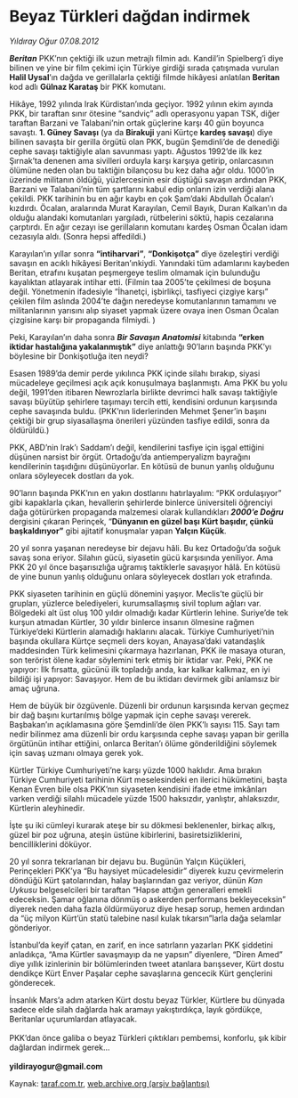 # Beyaz Türkleri dağdan indirmek

*Yıldıray Oğur 07.08.2012*

<div class="yazi"><p><b><i>Beritan</i></b> PKK’nın çektiği ilk uzun metrajlı filmin adı. Kandil’in Spielberg’i diye bilinen ve yine bir film çekimi için Türkiye girdiği sırada çatışmada vurulan <b>Halil Uysal</b>’ın dağda ve gerillalarla çektiği filmde hikâyesi anlatılan <b>Beritan</b> kod adlı <b>Gülnaz Karataş</b> bir PKK komutanı. </p>
<p>Hikâye, 1992 yılında Irak Kürdistan’ında geçiyor. 1992 yılının ekim ayında PKK, bir taraftan sınır ötesine “sandviç” adlı operasyonu yapan TSK, diğer taraftan Barzani ve Talabani’nin ortak güçlerine karşı 40 gün boyunca savaştı. <b>1. Güney Savaşı</b> (ya da <b>Birakuji</b> yani Kürtçe <b>kardeş savaşı</b>) diye bilinen savaşta bir gerilla örgütü olan PKK, bugün Şemdinli’de de denediği cephe savaşı taktiğiyle alan savunması yaptı. Ağustos 1992’de ilk kez Şırnak’ta denenen ama sivilleri orduyla karşı karşıya getirip, onlarcasının ölümüne neden olan bu taktiğin bilançosu bu kez daha ağır oldu. 1000’in üzerinde militanın öldüğü, yüzlercesinin esir düştüğü savaşın ardından PKK, Barzani ve Talabani’nin tüm şartlarını kabul edip onların izin verdiği alana çekildi. PKK tarihinin bu en ağır kaybı en çok Şam’daki Abdullah Öcalan’ı kızdırdı. Öcalan, aralarında Murat Karayılan, Cemil Bayık, Duran Kalkan’ın da olduğu alandaki komutanları yargıladı, rütbelerini söktü, hapis cezalarına çarptırdı. En ağır cezayı ise gerillaların komutanı kardeş Osman Öcalan idam cezasıyla aldı. (Sonra hepsi affedildi.)</p>
<p>Karayılan’ın yıllar sonra <b>“intiharvari”</b>, <b>“Donkişotça”</b> diye özeleştiri verdiği savaşın en acıklı hikâyesi Beritan’ınkiydi. Yanındaki tüm adamlarını kaybeden Beritan, etrafını kuşatan peşmergeye teslim olmamak için bulunduğu kayalıktan atlayarak intihar etti. (Filmin taa 2005’te çekilmesi de boşuna değil. Yönetmenin ifadesiyle “İhanetçi, işbirlikçi, tasfiyeci çizgiye karşı” çekilen film aslında 2004’te dağın neredeyse komutanlarının tamamını ve militanlarının yarısını alıp siyaset yapmak üzere ovaya inen Osman Öcalan çizgisine karşı bir propaganda filmiydi. )</p>
<p>Peki, Karayılan’ın daha sonra <b><i>Bir Savaşın Anatomisi</i></b> kitabında <b>“erken iktidar hastalığına yakalanmıştık”</b> diye anlattığı 90’ların başında PKK’yı böylesine bir Donkişotluğa iten neydi? </p>
<p>Esasen 1989’da demir perde yıkılınca PKK içinde silahı bırakıp, siyasi mücadeleye geçilmesi açık açık konuşulmaya başlanmıştı. Ama PKK bu yolu değil, 1991’den itibaren Newrozlarla birlikte devrimci halk savaşı taktiğiyle savaşı büyütüp şehirlere taşımayı tercih etti, kendisini ordunun karşısında cephe savaşında buldu. (PKK’nın liderlerinden Mehmet Şener’in başını çektiği bir grup siyasallaşma önerileri yüzünden tasfiye edildi, sonra da öldürüldü.)</p>
<p>PKK, ABD’nin Irak’ı Saddam’ı değil, kendilerini tasfiye için işgal ettiğini düşünen narsist bir örgüt. Ortadoğu’da antiemperyalizm bayrağını kendilerinin taşıdığını düşünüyorlar. En kötüsü de bunun yanlış olduğunu onlara söyleyecek dostları da yok.</p>
<p>90’ların başında PKK’nın en yakın dostlarını hatırlayalım: “PKK ordulaşıyor” gibi kapaklarla çıkan, hevallerin şehirlerde binlerce üniversiteli öğrenciyi dağa götürürken propaganda malzemesi olarak kullandıkları <b><i>2000’e Doğru </i></b>dergisini çıkaran Perinçek, “<b>Dünyanın en güzel başı Kürt başıdır, çünkü başkaldırıyor”</b> gibi ajitatif konuşmalar yapan <b>Yalçın Küçük</b>.</p>
<p>20 yıl sonra yaşanan neredeyse bir dejavu hâli. Bu kez Ortadoğu’da soğuk savaş sona eriyor. Silahın gücü, siyasetin gücü karşısında yeniliyor. Ama PKK 20 yıl önce başarısızlığa uğramış taktiklerle savaşıyor hâlâ. En kötüsü de yine bunun yanlış olduğunu onlara söyleyecek dostları yok etrafında. </p>
<p>PKK siyaseten tarihinin en güçlü dönemini yaşıyor. Meclis’te güçlü bir grupları, yüzlerce belediyeleri, kurumsallaşmış sivil toplum ağları var. Bölgedeki alt üst oluş 100 yıldır olmadığı kadar Kürtlerin lehine. Suriye’de tek kurşun atmadan Kürtler, 30 yıldır binlerce insanın ölmesine rağmen Türkiye’deki Kürtlerin alamadığı haklarını alacak. Türkiye Cumhuriyeti’nin başında okullara Kürtçe seçmeli ders koyan, Anayasa’daki vatandaşlık maddesinden Türk kelimesini çıkarmaya hazırlanan, PKK ile masaya oturan, son terörist ölene kadar söylemini terk etmiş bir iktidar var. Peki, PKK ne yapıyor: İlk fırsatta, gücünü ilk topladığı anda, kar kalkar kalkmaz, en iyi bildiği işi yapıyor: Savaşıyor. Hem de bu iktidarı devirmek gibi anlamsız bir amaç uğruna. </p>
<p>Hem de büyük bir özgüvenle. Düzenli bir ordunun karşısında kervan geçmez bir dağ başını kurtarılmış bölge yapmak için cephe savaşı vererek. Başbakan’ın açıklamasına göre Şemdinli’de ölen PKK’lı sayısı 115. Sayı tam nedir bilinmez ama düzenli bir ordu karşısında cephe savaşı yapan bir gerilla örgütünün intihar ettiğini, onlarca Beritan’ı ölüme gönderildiğini söylemek için savaş uzmanı olmaya gerek yok.</p>
<p>Kürtler Türkiye Cumhuriyeti’ne karşı yüzde 1000 haklıdır. Ama bırakın Türkiye Cumhuriyeti tarihinin Kürt meselesindeki en ilerici hükümetini, başta Kenan Evren bile olsa PKK’nın siyaseten kendisini ifade etme imkânları varken verdiği silahlı mücadele yüzde 1500 haksızdır, yanlıştır, ahlaksızdır, Kürtlerin aleyhinedir.</p>
<p>İşte şu iki cümleyi kurarak ateşe bir su dökmesi beklenenler, birkaç alkış, güzel bir poz uğruna, ateşin üstüne kibirlerini, basiretsizliklerini, bencilliklerini döküyor.</p>
<p>20 yıl sonra tekrarlanan bir dejavu bu. Bugünün Yalçın Küçükleri, Perinçekleri PKK’ya “Bu haysiyet mücadelesidir” diyerek kuzu çevirmelerin döndüğü Kürt şatolarından, halay başlarından gaz veriyor, dünün <i>Kan Uykusu</i> belgeselcileri bir taraftan “Hapse attığın generalleri emekli edeceksin. Şamar oğlanına dönmüş o askerden performans bekleyeceksin” diyerek neden daha fazla öldürmüyoruz diye hesap sorup, hemen ardından da “üç milyon Kürt’ün statü talebine nasıl kulak tıkarsın”larla dağa selamlar gönderiyor. </p>
<p>İstanbul’da keyif çatan, en zarif, en ince satırların yazarları PKK şiddetini anladıkça, “Ama Kürtler savaşmayıp da ne yapsın” diyenlere, “Diren Amed” diye yıllık izinlerinin bir bölümlerinden tweet atanlara barışsever, Kürt dostu dendikçe Kürt Enver Paşalar cephe savaşlarına gencecik Kürt gençlerini gönderecek.</p>
<p>İnsanlık Mars’a adım atarken Kürt dostu beyaz Türkler, Kürtlere bu dünyada sadece elde silah dağlarda hak aramayı yakıştırdıkça, layık gördükçe, Beritanlar uçurumlardan atlayacak.<br/><br/>PKK’dan önce galiba o beyaz Türkleri çıktıkları pembemsi, konforlu, şık kibir dağlardan indirmek gerek...<br/><br/><b>yildirayogur@gmail.com</b></p>
</div>

Kaynak: [taraf.com.tr](http://www.taraf.com.tr/yildiray-ogur/makale-beyaz-turkleri-dagdan-indirmek.htm), [web.archive.org (arşiv bağlantısı)](http://web.archive.org/web/20130709143157/http://www.taraf.com.tr/yildiray-ogur/makale-beyaz-turkleri-dagdan-indirmek.htm)
